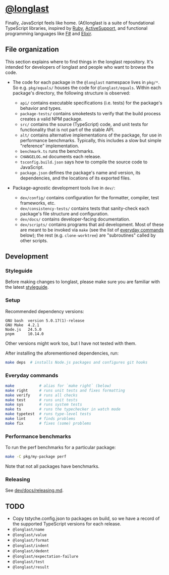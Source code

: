 # [@longlast]

Finally, JavaScript feels like home. (At)longlast is a suite of foundational
TypeScript libraries, inspired by [Ruby], [ActiveSupport], and functional
programming languages like [F#] and [Elixir].

[@longlast]: https://www.npmjs.com/org/longlast
[ActiveSupport]: https://rubygems.org/gems/activesupport
[Elixir]: https://elixir-lang.org/
[F#]: https://fsharp.org/
[Ruby]: https://www.ruby-lang.org/

## File organization

This section explains where to find things in the longlast repository. It's
intended for developers of longlast and people who want to browse the code.

- The code for each package in the `@longlast` namespace lives in `pkg/*`. So
  e.g. `pkg/equals/` houses the code for `@longlast/equals`. Within each
  package's directory, the following structure is observed:

  - `api/` contains executable specifications (i.e. tests) for the package's
    behavior and types.
  - `package-tests/` contains smoketests to verify that the build process
    creates a valid NPM package.
  - `src/` contains the source (TypeScript) code, and unit tests for
    functionality that is not part of the stable API.
  - `alt/` contains alternative implementations of the package, for use in
    performance benchmarks. Typically, this includes a slow but simple
    "reference" implementation.
  - `benchmark.ts` runs the benchmarks.
  - `CHANGELOG.md` documents each release.
  - `tsconfig.build.json` says how to compile the source code to JavaScript.
  - `package.json` defines the package's name and version, its dependencies,
    and the locations of its exported files.

- Package-agnostic development tools live in `dev/`:
  - `dev/config/` contains configuration for the formatter, compiler, test
    frameworks, etc.
  - `dev/consistency-tests/` contains tests that sanity-check each package's
    file structure and configuration.
  - `dev/docs/` contains developer-facing documentation.
  - `dev/scripts/` contains programs that aid development. Most of these are
    meant to be invoked via `make` (see the list of [everyday commands] below);
    the rest (e.g. `clone-worktree`) are "subroutines" called by other scripts.

[everyday commands]: #everyday-commands

## Development

### Styleguide

Before making changes to longlast, please make sure you are familiar with the
latest [styleguide](dev/docs/styleguide.md).

### Setup

Recommended dependency versions:

```
GNU bash  version 5.0.17(1)-release
GNU Make  4.2.1
Node.js   24.5.0
pnpm      10.14.0
```

Other versions might work too, but I have not tested with them.

After installing the aforementioned dependencies, run:

```sh
make deps  # installs Node.js packages and configures git hooks
```

### Everyday commands

```sh
make           # alias for `make right` (below)
make right     # runs unit tests and fixes formatting
make verify    # runs all checks
make test      # runs unit tests
make sys       # runs system tests
make ts        # runs the typechecker in watch mode
make typetest  # runs type-level tests
make lint      # finds problems
make fix       # fixes (some) problems
```

### Performance benchmarks

To run the perf benchmarks for a particular package:

```sh
make -C pkg/my-package perf
```

Note that not all packages have benchmarks.

### Releasing

See [dev/docs/releasing.md](dev/docs/releasing.md).

## TODO

- Copy tstyche.config.json to packages on build, so we have a record of the
  supported TypeScript versions for each release.
- `@longlast/name`
- `@longlast/value`
- `@longlast/format`
- `@longlast/indent`
- `@longlast/dedent`
- `@longlast/expectation-failure`
- `@longlast/test`
- `@longlast/result`
